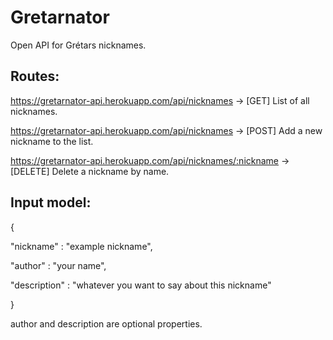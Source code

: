 # Gretarnator
Open API for Grétars nicknames.

## Routes:

https://gretarnator-api.herokuapp.com/api/nicknames  -> [GET] List of all nicknames.

https://gretarnator-api.herokuapp.com/api/nicknames  -> [POST] Add a new nickname to the list.

https://gretarnator-api.herokuapp.com/api/nicknames/:nickname  -> [DELETE] Delete a nickname by name.

## Input model:

{

  "nickname" : "example nickname",
  
  "author" : "your name",
  
  "description" : "whatever you want to say about this nickname"
  
}

author and description are optional properties.
